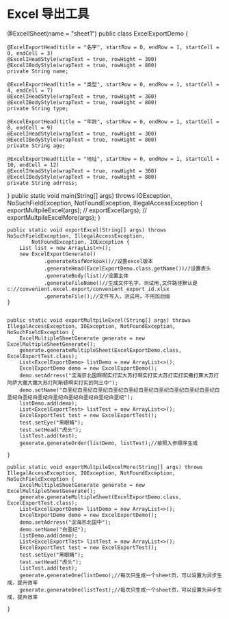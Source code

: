 # Excel 导出工具


@ExcelISheet(name = "sheet1")
public class ExcelExportDemo {


    @ExcelExportHead(title = "名字", startRow = 0, endRow = 1, startCell = 0, endCell = 3)
    @ExcelIHeadStyle(wrapText = true, rowHight = 300)
    @ExcelIBodyStyle(wrapText = true, rowHight = 800)
    private String name;

    @ExcelExportHead(title = "类型", startRow = 0, endRow = 1, startCell = 4, endCell = 7)
    @ExcelIHeadStyle(wrapText = true, rowHight = 300)
    @ExcelIBodyStyle(wrapText = true, rowHight = 800)
    private String type;

    @ExcelExportHead(title = "年龄", startRow = 0, endRow = 1, startCell = 8, endCell = 9)
    @ExcelIHeadStyle(wrapText = true, rowHight = 300)
    @ExcelIBodyStyle(wrapText = true, rowHight = 800)
    private String age;

    @ExcelExportHead(title = "地址", startRow = 0, endRow = 1, startCell = 10, endCell = 12)
    @ExcelIHeadStyle(wrapText = true, rowHight = 300)
    @ExcelIBodyStyle(wrapText = true, rowHight = 800)
    private String adrress;
}
   public static void main(String[] args) throws IOException, NoSuchFieldException, NotFoundException, IllegalAccessException {
        exportMultpileExcel(args);
//        exportExcel(args);
//        exportMultpileExcelMore(args);
    }

    public static void exportExcel(String[] args) throws NoSuchFieldException, IllegalAccessException,
            NotFoundException, IOException {
        List list = new ArrayList<>();
        new ExcelExportGenerate()
                .generateXssfWorkook()//设置excel版本
                .generateHead(ExcelExportDemo.class.getName())//设置表头
                .generateBody(list)//设置主体
                .generateFileName()//生成文件名字，测试用,文件路径默认是c://convenient.excel.export/convenient_export_id.xlsx
                .generateFile();//文件写入，测试用，不用加后缀
    }


    public static void exportMultpileExcel(String[] args) throws IllegalAccessException, IOException, NotFoundException, NoSuchFieldException {
        ExcelMultipleSheetGenerate generate = new ExcelMultipleSheetGenerate();
        generate.generateMultipleSheet(ExcelExportDemo.class, ExcelExportTest.class);
        List<ExcelExportDemo> listDemo = new ArrayList<>();
        ExcelExportDemo demo = new ExcelExportDemo();
        demo.setAdrress("淀海京北国啊啊实打实大苏打啊实打实大苏打实打实撒打算大苏打阿萨大撒大撒大苏打阿斯顿啊实打实的阿三中");
        demo.setName("白垩纪白垩纪白垩纪白垩纪白垩纪白垩纪白垩纪白垩纪白垩纪白垩纪白垩纪白垩纪白垩纪白垩纪白垩纪白垩纪白垩纪白垩纪");
        listDemo.add(demo);
        List<ExcelExportTest> listTest = new ArrayList<>();
        ExcelExportTest test = new ExcelExportTest();
        test.setEye("黑眼睛");
        test.setHead("虎头");
        listTest.add(test);
        generate.generateOrder(listDemo, listTest);//按照入参顺序生成

    }

    public static void exportMultpileExcelMore(String[] args) throws IllegalAccessException, IOException, NotFoundException, NoSuchFieldException {
        ExcelMultipleSheetGenerate generate = new ExcelMultipleSheetGenerate();
        generate.generateMultipleSheet(ExcelExportDemo.class, ExcelExportTest.class);
        List<ExcelExportDemo> listDemo = new ArrayList<>();
        ExcelExportDemo demo = new ExcelExportDemo();
        demo.setAdrress("淀海京北国中");
        demo.setName("白垩纪");
        listDemo.add(demo);
        List<ExcelExportTest> listTest = new ArrayList<>();
        ExcelExportTest test = new ExcelExportTest();
        test.setEye("黑眼睛");
        test.setHead("虎头");
        listTest.add(test);
        generate.generateOne(listDemo);//每次只生成一个sheet页，可以设置为异步生成，提升效率
        generate.generateOne(listTest);//每次只生成一个sheet页，可以设置为异步生成，提升效率

    }
